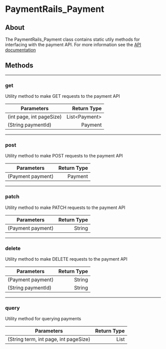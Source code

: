# PaymentRails_Payment

## About
The PaymentRails_Payment class contains static utily methods for interfacing with the payment API. For more information see the [API documentation](http://docs.paymentrails.com/#payments)

## **Methods**
---
### **get**
Utility method to make GET requests to the payment API

Parameters | Return Type
--- | ---:
(int page, int pageSize) | List<Payment\>
(String paymentId) | Payment

---
### **post**
Utility method to make POST requests to the payment API

Parameters | Return Type
--- | ---:
(Payment payment) | Payment

---
### **patch**
Utility method to make PATCH requests to the payment API

Parameters | Return Type
--- | ---:
(Payment payment) | String

---
### **delete**
Utility method to make DELETE requests to the payment API

Parameters | Return Type
--- | ---:
(Payment payment) | String
(String paymentId) | String

---
### **query**
Utility method for querying payments

Parameters | Return Type
--- | ---:
(String term, int page, int pageSize) | List<Payment>